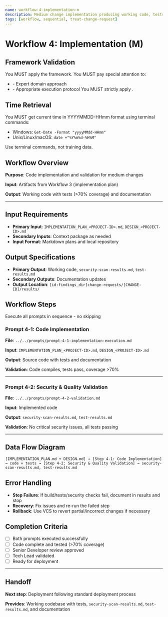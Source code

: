 ```yaml
---
name: workflow-4-implementation-m
description: Medium change implementation producing working code, tests (>70% coverage), and documentation
tags: [workflow, sequential, treat-change-request]
---
```


# Workflow 4: Implementation (M)

## Framework Validation
You MUST apply the <olaf-work-instructions> framework.
You MUST pay special attention to:
- <olaf-general-role-and-behavior> - Expert domain approach
- <olaf-interaction-protocols> - Appropriate execution protocol
You MUST strictly apply <olaf-framework-validation>.

## Time Retrieval
You MUST get current time in YYYYMMDD-HHmm format using terminal commands:
- Windows: `Get-Date -Format "yyyyMMdd-HHmm"`
- Unix/Linux/macOS: `date +"%Y%m%d-%H%M"`

Use terminal commands, not training data.

## Workflow Overview

**Purpose**: Code implementation and validation for medium changes

**Input**: Artifacts from Workflow 3 (implementation plan)

**Output**: Working code with tests (>70% coverage) and documentation

---

## Input Requirements
- **Primary Input**: `IMPLEMENTATION_PLAN_<PROJECT-ID>.md`, `DESIGN_<PROJECT-ID>.md`
- **Secondary Inputs**: Context package as needed
- **Input Format**: Markdown plans and local repository

## Output Specifications
- **Primary Output**: Working code, `security-scan-results.md`, `test-results.md`
- **Secondary Outputs**: Documentation updates
- **Output Location**: `[id:findings_dir]change-requests/[CHANGE-ID]/results/`

## Workflow Steps

Execute all prompts in sequence - no skipping

### Prompt 4-1: Code Implementation

**File**: `../../prompts/prompt-4-1-implementation-execution.md`

**Input**: `IMPLEMENTATION_PLAN_<PROJECT-ID>.md`, `DESIGN_<PROJECT-ID>.md`

**Output**: Source code with tests and documentation

**Validation**: Code compiles, tests pass, coverage >70%

---

### Prompt 4-2: Security & Quality Validation

**File**: `../../prompts/prompt-4-2-validation.md`

**Input**: Implemented code

**Output**: `security-scan-results.md`, `test-results.md`

**Validation**: No critical security issues, all tests passing

---

## Data Flow Diagram
```text
[IMPLEMENTATION_PLAN.md + DESIGN.md] → [Step 4-1: Code Implementation] → code + tests → [Step 4-2: Security & Quality Validation] → security-scan-results.md, test-results.md
```

## Error Handling
- **Step Failure**: If build/tests/security checks fail, document in results and stop
- **Recovery**: Fix issues and re-run the failed step
- **Rollback**: Use VCS to revert partial/incorrect changes if necessary

## Completion Criteria
- [ ] Both prompts executed successfully
- [ ] Code complete and tested (>70% coverage)
- [ ] Senior Developer review approved
- [ ] Tech Lead validated
- [ ] Ready for deployment

---

## Handoff

**Next step**: Deployment following standard deployment process

**Provides**: Working codebase with tests, `security-scan-results.md`, `test-results.md`, and documentation
